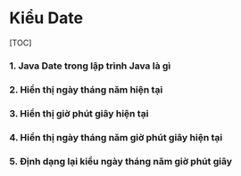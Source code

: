 # Kiểu Date

[TOC]

### 1. Java Date trong lập trình Java là gì 



### 2. Hiển thị ngày tháng năm hiện tại 



### 3. Hiển thị giờ phút giây hiện tại 



### 4. Hiển thị ngày tháng năm giờ phút giây hiện tại 



### 5. Định dạng lại kiểu ngày tháng năm giờ phút giây


